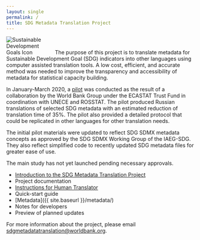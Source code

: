 ```yaml
---
layout: single
permalink: /
title: SDG Metadata Translation Project
---
```

<img alt="Sustainable Development Goals Icon" src="{{ site.baseurl }}/assets/img/sdg-icon.png" class="align-left" style="max-width:25%" />
The purpose of this project is to translate metadata for Sustainable Development Goal (SDG) indicators into other languages using computer assisted translation tools. A low cost, efficient, and accurate method was needed to improve the transparency and accessibility of metadata for statistical capacity building.

In January-March 2020, a [pilot](/sdg-metadata/pilot/) was conducted as the result of a collaboration by the World Bank Group under the ECASTAT Trust Fund in coordination with UNECE and ROSSTAT. The pilot produced Russian translations of selected SDG metadata with an estimated reduction of translation time of 35%. The pilot also provided a detailed protocol that could be replicated in other languages for other translation needs.

The initial pilot materials were updated to reflect SDG SDMX metadata concepts as approved by the SDG SDMX Working Group of the IAEG-SDG. They also reflect simplified code to recently updated SDG metadata files for greater ease of use.

The main study has not yet launched pending necessary approvals.

* [Introduction to the SDG Metadata Translation Project](https://docs.google.com/presentation/d/1v3tKfPeldopX8uD3d97RC7HyK0RSJF3QQdHQLTKjUjo)
* Project documentation
* [Instructions for Human Translator](https://docs.google.com/document/d/1Msu8aOVTItkdFIhN6O0snmKRX1wrD7iaW818ssZncXA)
* Quick-start guide
* [Metadata]({{ site.baseurl }}/metadata/)
* Notes for developers
* Preview of planned updates

For more information about the project, please email <sdgmetadatatranslation@worldbank.org>.
